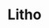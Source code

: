 ---
facebook: https://code.facebook.com/projects
git: https://github.com/facebook/litho
logohandle: fblitho
sort: fblitho
title: Litho
twitter: https://x.com/fblitho
website: https://fblitho.com/
---